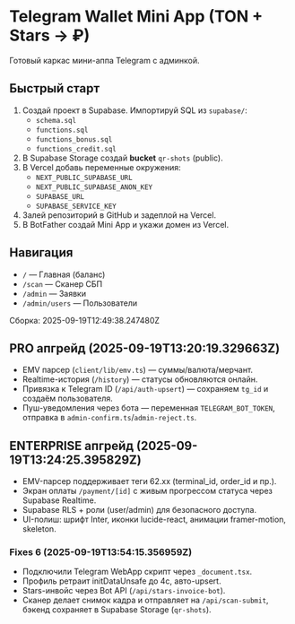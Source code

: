# Telegram Wallet Mini App (TON + Stars → ₽)

Готовый каркас мини-аппа Telegram с админкой.

## Быстрый старт
1. Создай проект в Supabase. Импортируй SQL из `supabase/`:
   - `schema.sql`
   - `functions.sql`
   - `functions_bonus.sql`
   - `functions_credit.sql`
2. В Supabase Storage создай **bucket** `qr-shots` (public).
3. В Vercel добавь переменные окружения:
   - `NEXT_PUBLIC_SUPABASE_URL`
   - `NEXT_PUBLIC_SUPABASE_ANON_KEY`
   - `SUPABASE_URL`
   - `SUPABASE_SERVICE_KEY`
4. Залей репозиторий в GitHub и задеплой на Vercel.
5. В BotFather создай Mini App и укажи домен из Vercel.

## Навигация
- `/` — Главная (баланс)
- `/scan` — Сканер СБП
- `/admin` — Заявки
- `/admin/users` — Пользователи

Сборка: 2025-09-19T12:49:38.247480Z


## PRO апгрейд (2025-09-19T13:20:19.329663Z)
- EMV парсер (`client/lib/emv.ts`) — суммы/валюта/мерчант.
- Realtime-история (`/history`) — статусы обновляются онлайн.
- Привязка к Telegram ID (`/api/auth-upsert`) — сохраняем `tg_id` и создаём пользователя.
- Пуш-уведомления через бота — переменная `TELEGRAM_BOT_TOKEN`, отправка в `admin-confirm.ts`/`admin-reject.ts`.


## ENTERPRISE апгрейд (2025-09-19T13:24:25.395829Z)
- EMV-парсер поддерживает теги 62.xx (terminal_id, order_id и пр.).
- Экран оплаты `/payment/[id]` с живым прогрессом статуса через Supabase Realtime.
- Supabase RLS + роли (user/admin) для безопасного доступа.
- UI-полиш: шрифт Inter, иконки lucide-react, анимации framer-motion, skeleton.


### Fixes 6 (2025-09-19T13:54:15.356959Z)
- Подключили Telegram WebApp скрипт через `_document.tsx`.
- Профиль ретраит initDataUnsafe до 4с, авто-upsert.
- Stars-инвойс через Bot API (`/api/stars-invoice-bot`).
- Сканер делает снимок кадра и отправляет на `/api/scan-submit`, бэкенд сохраняет в Supabase Storage (`qr-shots`).

